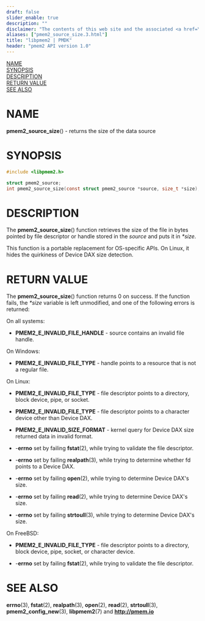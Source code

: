 ```yaml
---
draft: false
slider_enable: true
description: ""
disclaimer: "The contents of this web site and the associated <a href=\"https://github.com/pmem\">GitHub repositories</a> are BSD-licensed open source."
aliases: ["pmem2_source_size.3.html"]
title: "libpmem2 | PMDK"
header: "pmem2 API version 1.0"
---
```


[comment]: <> (SPDX-License-Identifier: BSD-3-Clause)
[comment]: <> (Copyright 2019-2020, Intel Corporation)

[comment]: <> (pmem2_source_size.3 -- man page for pmem2_source_size)

[NAME](#name)<br />
[SYNOPSIS](#synopsis)<br />
[DESCRIPTION](#description)<br />
[RETURN VALUE](#return-value)<br />
[SEE ALSO](#see-also)<br />

# NAME #

**pmem2_source_size**() - returns the size of the data source

# SYNOPSIS #

```c
#include <libpmem2.h>

struct pmem2_source;
int pmem2_source_size(const struct pmem2_source *source, size_t *size);
```

# DESCRIPTION #

The **pmem2_source_size**() function retrieves the size of the file
in bytes pointed by file descriptor or handle stored in the *source* and puts
it in *\*size*.

This function is a portable replacement for OS-specific APIs.
On Linux, it hides the quirkiness of Device DAX size detection.

# RETURN VALUE #

The **pmem2_source_size**() function returns 0 on success.
If the function fails, the *\*size* variable is left unmodified, and one of
the following errors is returned:

On all systems:

* **PMEM2_E_INVALID_FILE_HANDLE** - source contains an invalid file handle.

On Windows:

* **PMEM2_E_INVALID_FILE_TYPE** - handle points to a resource that is not
a regular file.

On Linux:

* **PMEM2_E_INVALID_FILE_TYPE** - file descriptor points to a directory,
block device, pipe, or socket.

* **PMEM2_E_INVALID_FILE_TYPE** - file descriptor points to a character
device other than Device DAX.

* **PMEM2_E_INVALID_SIZE_FORMAT** - kernel query for Device DAX size
returned data in invalid format.

* -**errno** set by failing **fstat**(2), while trying to validate the file
descriptor.

* -**errno** set by failing **realpath**(3), while trying to determine whether
fd points to a Device DAX.

* -**errno** set by failing **open**(2), while trying to determine Device DAX's
size.

* -**errno** set by failing **read**(2), while trying to determine Device DAX's
size.

* -**errno** set by failing **strtoull**(3), while trying to determine
Device DAX's size.

On FreeBSD:

* **PMEM2_E_INVALID_FILE_TYPE** - file descriptor points to a directory,
block device, pipe, socket, or character device.

* -**errno** set by failing **fstat**(2), while trying to validate the file
descriptor.

# SEE ALSO #

**errno**(3),  **fstat**(2), **realpath**(3), **open**(2), **read**(2),
**strtoull**(3), **pmem2_config_new**(3), **libpmem2**(7)
and **<http://pmem.io>**
